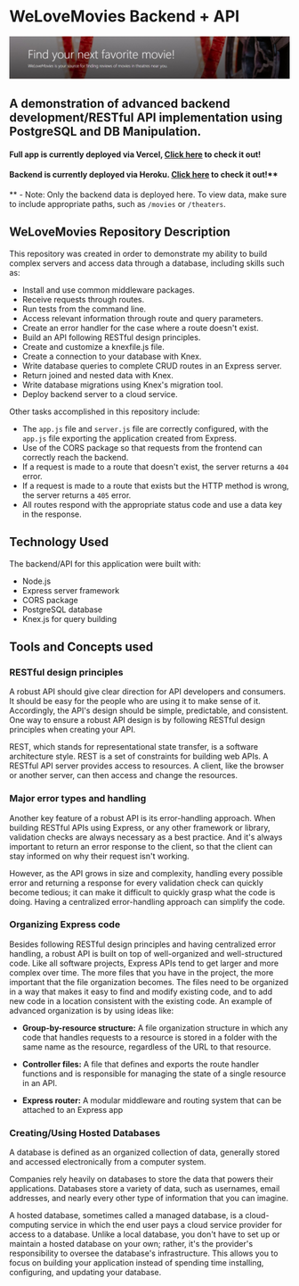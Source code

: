 # WeLoveMovies Backend + API

![Alt text](welovemovies-header.jpg)
## A demonstration of advanced backend development/RESTful API implementation using PostgreSQL and DB Manipulation.

#### Full app is currently deployed via Vercel, [Click here](https://starter-movie-front-end-main-faisalkb.vercel.app/) to check it out!

#### Backend is currently deployed via Heroku. [Click here](https://protected-citadel-02485.herokuapp.com/) to check it out!**
** - Note: Only the backend data is deployed here. To view data, make sure to include appropriate paths, such as ```/movies``` or ```/theaters```.

## WeLoveMovies Repository Description
This repository was created in order to demonstrate my ability to build complex servers and access data through a database, including skills such as:

- Install and use common middleware packages.
- Receive requests through routes.
- Run tests from the command line.
- Access relevant information through route and query parameters.
- Create an error handler for the case where a route doesn't exist.
- Build an API following RESTful design principles.
- Create and customize a knexfile.js file.
- Create a connection to your database with Knex.
- Write database queries to complete CRUD routes in an Express server.
- Return joined and nested data with Knex.
- Write database migrations using Knex's migration tool.
- Deploy backend server to a cloud service.

Other tasks accomplished in this repository include:
- The ```app.js``` file and ```server.js``` file are correctly configured, with the ```app.js``` file exporting the application created from Express.
- Use of the CORS package so that requests from the frontend can correctly reach the backend.
- If a request is made to a route that doesn't exist, the server returns a ```404``` error.
- If a request is made to a route that exists but the HTTP method is wrong, the server returns a ```405``` error.
- All routes respond with the appropriate status code and use a data key in the response.

## Technology Used
The backend/API for this application were built with:
- Node.js
- Express server framework
- CORS package
- PostgreSQL database
- Knex.js for query building

## Tools and Concepts used
### RESTful design principles
A robust API should give clear direction for API developers and consumers. It should be easy for the people who are using it to make sense of it. Accordingly, the API's design should be simple, predictable, and consistent. One way to ensure a robust API design is by following RESTful design principles when creating your API.

REST, which stands for representational state transfer, is a software architecture style. REST is a set of constraints for building web APIs. A RESTful API server provides access to resources. A client, like the browser or another server, can then access and change the resources.

### Major error types and handling
Another key feature of a robust API is its error-handling approach. When building RESTful APIs using Express, or any other framework or library, validation checks are always necessary as a best practice. And it's always important to return an error response to the client, so that the client can stay informed on why their request isn't working.

However, as the API grows in size and complexity, handling every possible error and returning a response for every validation check can quickly become tedious; it can make it difficult to quickly grasp what the code is doing. Having a centralized error-handling approach can simplify the code.

### Organizing Express code
Besides following RESTful design principles and having centralized error handling, a robust API is built on top of well-organized and well-structured code. Like all software projects, Express APIs tend to get larger and more complex over time. The more files that you have in the project, the more important that the file organization becomes. The files need to be organized in a way that makes it easy to find and modify existing code, and to add new code in a location consistent with the existing code. An example of advanced organization is by using ideas like:

- **Group-by-resource structure:** A file organization structure in which any code that handles requests to a resource is stored in a folder with the same name as the resource, regardless of the URL to that resource.

- **Controller files:** A file that defines and exports the route handler functions and is responsible for managing the state of a single resource in an API.

- **Express router:** A modular middleware and routing system that can be attached to an Express app

### Creating/Using Hosted Databases
A database is defined as an organized collection of data, generally stored and accessed electronically from a computer system.

Companies rely heavily on databases to store the data that powers their applications. Databases store a variety of data, such as usernames, email addresses, and nearly every other type of information that you can imagine.

A hosted database, sometimes called a managed database, is a cloud-computing service in which the end user pays a cloud service provider for access to a database. Unlike a local database, you don't have to set up or maintain a hosted database on your own; rather, it's the provider's responsibility to oversee the database's infrastructure. This allows you to focus on building your application instead of spending time installing, configuring, and updating your database.

